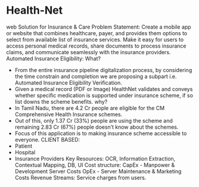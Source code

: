 # Health-Net
web Solution for Insurance &amp; Care
Problem Statement:
     Create a mobile app or website that combines healthcare, payer, and provides them options to select from available list of insurance services. Make it easy for users to access personal medical records, share documents to process insurance claims, and communicate seamlessly with the insurance providers.
Automated Insurance Eligibility:
What?
  * From the entire insurance pipeline digitalization process, by considering the time constrain and completion we are proposing a subpart i.e. Automated Insurance Eligibility Verification.
  * Given a medical record (PDF or Image) HealthNet validates and conveys whether specific medication is supported under insurance scheme, if so list downs the scheme benefits.
why?
  * In Tamil Nadu, there are 4.2 Cr people are eligible for the CM Comprehensive Health Insurance schemes.
  * Out of this, only 1.37 Cr (33%) people are using the scheme and remaining 2.83 Cr (67%) people doesn’t know about the schemes.
  * Focus of this application is to making insurance scheme accessible to everyone.
CLIENT BASED:
  * Patient
  * Hospital
  * Insurance Providers
Key Resources:
  OCR, Information Extraction, Contextual Mapping, DB, UI
Cost structure:
  CapEx - Manpower & Development Server Costs
  OpEx - Server Maintenance & Marketing Costs
Revenue Streams:
  Service charges from users.


